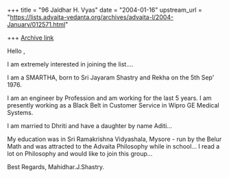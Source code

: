 +++
title = "96 Jaldhar H. Vyas"
date = "2004-01-16"
upstream_url = "https://lists.advaita-vedanta.org/archives/advaita-l/2004-January/012571.html"

+++
[Archive link](https://lists.advaita-vedanta.org/archives/advaita-l/2004-January/012571.html)

Hello ,

I am extremely interested in joining the list....

I am a SMARTHA, born to Sri Jayaram Shastry and Rekha on the 5th Sep'
1976.

I am an engineer by Profession and am working for the last 5 years. I am
presently working as a Black Belt in Customer Service in Wipro GE Medical
Systems.

I am married to Dhriti and have a daughter by name Aditi...

My education was in Sri Ramakrishna Vidyashala, Mysore - run by the Belur
Math and was attracted to the Advaita Philosophy while in school... I read
a lot on Philosophy and would like to join this group...

Best Regards,
Mahidhar.J.Shastry.


